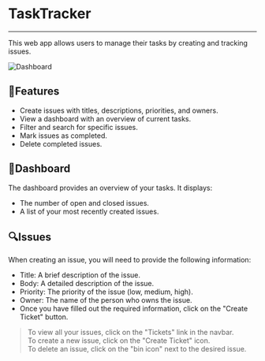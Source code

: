 # TaskTracker

---

<p>This web app allows users to manage their tasks by creating and tracking issues.</p>

![Dashboard](https://cdni.iconscout.com/illustration/premium/thumb/dashboard-analysis-data-5624576-4685125.png?f=webp "The Dashboard")

## 🛒Features

- Create issues with titles, descriptions, priorities, and owners.
- View a dashboard with an overview of current tasks.
- Filter and search for specific issues.
- Mark issues as completed.
- Delete completed issues.

## 📱Dashboard

The dashboard provides an overview of your tasks. It displays:

- The number of open and closed issues.
- A list of your most recently created issues.

## 🔍Issues

When creating an issue, you will need to provide the following information:

- Title: A brief description of the issue.
- Body: A detailed description of the issue.
- Priority: The priority of the issue (low, medium, high).
- Owner: The name of the person who owns the issue.
- Once you have filled out the required information, click on the "Create Ticket" button.

> To view all your issues, click on the "Tickets" link in the navbar.<br/>
> To create a new issue, click on the "Create Ticket" icon.<br/>
> To delete an issue, click on the "bin icon" next to the desired issue.
